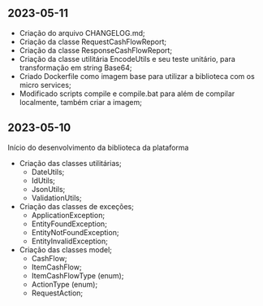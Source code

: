 
## 2023-05-11

* Criação do arquivo CHANGELOG.md;
* Criação da classe RequestCashFlowReport;
* Criação da classe ResponseCashFlowReport;
* Criação da classe utilitária EncodeUtils e seu teste unitário, para transformação em string Base64;
* Criado Dockerfile como imagem base para utilizar a biblioteca com os micro services;
* Modificado scripts compile e compile.bat para além de compilar localmente, também criar a imagem;


## 2023-05-10

Início do desenvolvimento da biblioteca da plataforma

* Criação das classes utilitárias;
  * DateUtils;
  * IdUtils;
  * JsonUtils;
  * ValidationUtils;
* Criação das classes de exceções;
  * ApplicationException;
  * EntityFoundException;
  * EntityNotFoundException;
  * EntityInvalidException;
* Criação das classes model;
  * CashFlow;
  * ItemCashFlow;
  * ItemCashFlowType (enum);
  * ActionType (enum);
  * RequestAction;